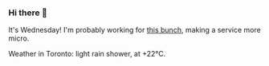 ### Hi there :wave:

It's Wednesday! I'm probably working for [this bunch](https://github.com/kohofinancial), making a service more micro.

Weather in Toronto: light rain shower, at +22°C.
